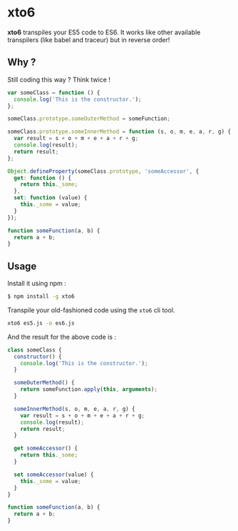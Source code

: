 # xto6

**xto6** transpiles your ES5 code to ES6. It works like other available transpilers (like babel and traceur) but in reverse order!

## Why ?
Still coding this way ? Think twice !

```js
var someClass = function () {
  console.log('This is the constructor.');
};

someClass.prototype.someOuterMethod = someFunction;

someClass.prototype.someInnerMethod = function (s, o, m, e, a, r, g) {
  var result = s + o + m + e + a + r + g;
  console.log(result);
  return result;
};

Object.defineProperty(someClass.prototype, 'someAccessor', {
  get: function () {
    return this._some;
  },
  set: function (value) {
    this._some = value;
  }
});

function someFunction(a, b) {
  return a + b;
}
```

## Usage
Install it using npm :

```bash
$ npm install -g xto6
```

Transpile your old-fashioned code using the `xto6` cli tool.
```bash
xto6 es5.js -o es6.js
```

And the result for the above code is :

```js
class someClass {
  constructor() {
    console.log('This is the constructor.');
  }

  someOuterMethod() {
    return someFunction.apply(this, arguments);
  }

  someInnerMethod(s, o, m, e, a, r, g) {
    var result = s + o + m + e + a + r + g;
    console.log(result);
    return result;
  }

  get someAccessor() {
    return this._some;
  }

  set someAccessor(value) {
    this._some = value;
  }
}

function someFunction(a, b) {
  return a + b;
}
```
